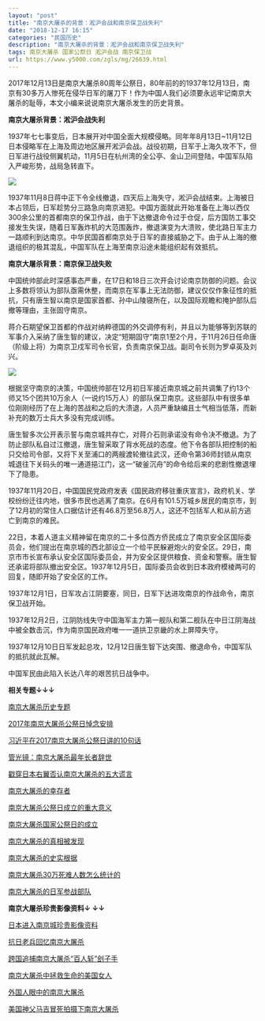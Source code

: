 ```yaml
---
layout: "post"
title: "南京大屠杀的背景：淞沪会战和南京保卫战失利"
date: "2018-12-17 16:15"
categories: "民国历史"
description: "南京大屠杀的背景：淞沪会战和南京保卫战失利"
tags: 南京大屠杀 国家公祭日 淞沪会战 南京保卫战
url: https://www.y5000.com/zgls/mg/26639.html
---
```






2017年12月13日是南京大屠杀80周年公祭日，80年前的的1937年12月13日，南京有30多万人惨死在侵华日军的屠刀下！作为中国人我们必须要永远牢记南京大屠杀的耻辱，本文小编来说说南京大屠杀发生的历史背景。

**南京大屠杀背景：淞沪会战失利**

1937年七七事变后，日本展开对中国全面大规模侵略。同年年8月13日~11月12日日本侵略军在上海及周边地区展开淞沪会战。战役初期，日军于上海久攻不下，但日军进行战役侧翼机动，11月5日在杭州湾的全公亭、金山卫间登陆，中国军队陷入严峻形势，战局急转直下。

![](https://img.y5000.com/uploads/allimg/171212/8-1G21215593GI.jpg)

1937年11月8日蒋中正下令全线撤退，四天后上海失守，淞沪会战结束。上海被日本占领后，日军趁势分三路急向南京进犯。中国方面就此开始准备在上海以西仅300余公里的首都南京的保卫作战，由于下达撤退命令过于仓促，后方国防工事交接发生失误，随着日军轰炸机的大范围轰炸，撤退演变为大溃败，使北路日军主力一路顺利到达南京。中华民国首都南京处于日军的直接威胁之下。由于从上海的撤退组织的极其混乱，中国军队在上海至南京沿途未能组织起有效抵抗。

**南京大屠杀背景：南京保卫战失败**

中国统帅部此时深感事态严重，在17日和18日三次开会讨论南京防御的问题。会议上多数将领认为部队亟需休整，而南京在军事上无法防御，建议仅仅作象征性的抵抗，只有唐生智以南京是国家首都、孙中山陵寝所在，以及国际观瞻和掩护部队后撤等理由，主张固守南京。

蒋介石期望保卫首都的作战对纳粹德国的外交调停有利，并且以为能够等到苏联的军事介入采纳了唐生智的建议，决定“短期固守”南京1至2个月，于11月26日任命唐（阶级上将）为南京卫戍军司令长官，负责南京保卫战。副司令长则为罗卓英及刘兴。

![](https://img.y5000.com/uploads/allimg/171212/8-1G21216014H53.jpg)

根据坚守南京的决策，中国统帅部在12月初日军接近南京城之前共调集了约13个师又15个团共10万余人（一说约15万人）的部队保卫南京。这些部队中有很多单位刚刚经历了在上海的苦战和之后的大溃退，人员严重缺编且士气相当低落，而新补充的数万士兵大多没有完成训练。

唐生智多次公开表示誓与南京城共存亡，对蒋介石则承诺没有命令决不撤退。为了防止部队私自过江撤退，唐生智采取了背水死战的态度。他下令各部队把控制的船只交给司令部，又将下关至浦口的两艘渡轮撤往武汉，还命令第36师封锁从南京城退往下关码头的唯一通道挹江门，这一“破釜沉舟”的命令给后来的悲剧性撤退埋下了隐患。

1937年11月20日，中国国民党政府发表《国民政府移驻重庆宣言》，政府机关、学校纷纷迁往内地，很多市民也逃离了南京。在6月有101.5万城乡居民的南京市，到了12月初的常住人口据估计还有46.8万至56.8万人，这还不包括军人和从前方逃亡到南京的难民。

22日，本着人道主义精神留在南京的二十多位西方侨民成立了南京安全区国际委员会，他们提出在南京城的西北部设立一个给平民躲避炮火的安全区。29日，南京市市长宣布承认安全区国际委员会，并为安全区提供粮食、资金和警察。唐生智还承诺将部队撤出安全区。1937年12月5日，国际委员会收到日本政府模棱两可的回复，随即开始了安全区的工作。

1937年12月1日，日军攻占江阴要塞，同日，日军下达进攻南京的作战命令，南京保卫战开始。

1937年12月2日，江阴防线失守中国海军主力第一舰队和第二舰队在中日江阴海战中被全数击沉，作为南京国民政府唯一一道拱卫京畿的水上屏障失守。

1937年12月10日日军发起总攻，12月12日唐生智下达突围、撤退命令，中国军队的抵抗就此瓦解。

中国军民由此陷入长达八年的艰苦抗日战争中。

**相关专题↓↓↓**

[ 南京大屠杀历史专题](https://www.y5000.com/shbt/26653.html)

[2017年南京大屠杀公祭日悼念安排](https://www.y5000.com/zgls/mg/26657.html)

[习近平在2017南京大屠杀公祭日讲的10句话](https://www.y5000.com/shbt/shss/26668.html)

[管光镜：南京大屠杀最年长者辞世](https://www.y5000.com/zgls/mg/26665.html)

[戳穿日本右翼否认南京大屠杀的五大谎言](https://www.y5000.com/zgls/mg/26666.html)

[南京大屠杀的幸存者](https://www.y5000.com/shbt/26648.html)

[南京大屠杀公祭日成立的重大意义](https://www.y5000.com/shbt/26647.html)

[南京大屠杀国家公祭日的成立](https://www.y5000.com/zgls/mg/26646.html)

[南京大屠杀的真相被发现](https://www.y5000.com/zgls/mg/26645.html)

[南京大屠杀的史实根据](https://www.y5000.com/zgls/mg/26643.html)

[南京大屠杀30万死难人数怎么统计的](https://www.y5000.com/zgls/mg/26642.html)

[南京大屠杀的日军参战部队](https://www.y5000.com/zgls/mg/26641.html)

**南京大屠杀珍贵影像资料↓ ↓↓**

[日本进入南京城珍贵影像资料](https://www.y5000.com/zgls/mg/26659.html)

[抗日老兵回忆南京大屠杀](https://www.y5000.com/zgls/mg/26664.html)

[跨国追捕南京大屠杀“百人斩”刽子手](https://www.y5000.com/zgls/mg/26663.html)

[南京大屠杀中拯救生命的美国女人](https://www.y5000.com/zgls/mg/26661.html)

[外国人眼中的南京大屠杀](https://www.y5000.com/zgls/mg/26658.html)

[美国神父马吉冒死拍摄下南京大屠杀](https://www.y5000.com/zgls/mg/26660.html)
